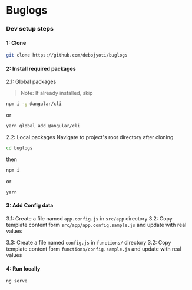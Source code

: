 # Buglogs


### Dev setup steps

#### 1: Clone
```sh
git clone https://github.com/debojyoti/buglogs
```

#### 2: Install required packages

2.1: Global packages

> Note: If already installed, skip
```sh
npm i -g @angular/cli
```
or
```sh
yarn global add @angular/cli
```

2.2: Local packages
Navigate to project's root directory after cloning
```sh
cd buglogs
```
then
```sh
npm i
```
or
```sh
yarn
```

#### 3: Add Config data

3.1: Create a file named `app.config.js` in `src/app` directory
3.2: Copy template content form `src/app/app.config.sample.js` and update with real values

3.3: Create a file named `config.js` in `functions/` directory
3.2: Copy template content form `functions/config.sample.js` and update with real values

#### 4: Run locally
```sh
ng serve
```